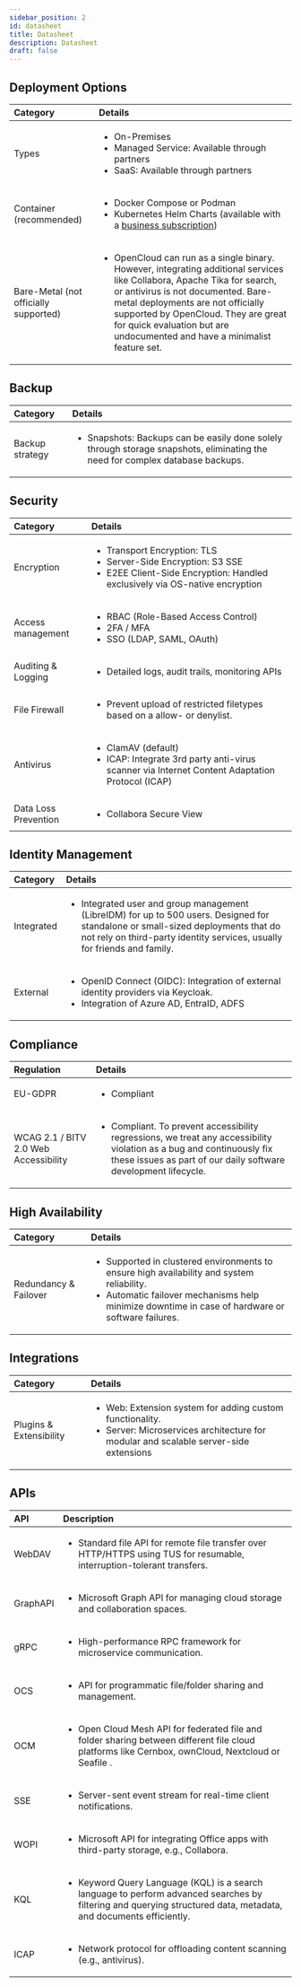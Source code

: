 ```yaml
---
sidebar_position: 2
id: datasheet
title: Datasheet
description: Datasheet
draft: false
---
```


## Deployment Options

| Category                              | Details                                                                                                                                                                                                                                                                                                                                |
| :------------------------------------ | :------------------------------------------------------------------------------------------------------------------------------------------------------------------------------------------------------------------------------------------------------------------------------------------------------------------------------------- |
| Types                                 | <ul><li>On-Premises</li><li>Managed Service: Available through partners</li><li>SaaS: Available through partners</li></ul>                                                                                                                                                                                                             |
| Container (recommended)               | <ul><li>Docker Compose or Podman</li><li>Kubernetes Helm Charts (available with a [business subscription](https://opencloud.eu/en/product/service-and-support))</li></ul>                                                                                                                                                                                                                                                  |
| Bare-Metal (not officially supported) | <ul><li>OpenCloud can run as a single binary. However, integrating additional services like Collabora, Apache Tika for search, or antivirus is not documented. Bare-metal deployments are not officially supported by OpenCloud. They are great for quick evaluation but are undocumented and have a minimalist feature set.</li></ul> |

## Backup

| Category        | Details                                                                                                                                      |
| :-------------- | :------------------------------------------------------------------------------------------------------------------------------------------- |
| Backup strategy | <ul><li>Snapshots: Backups can be easily done solely through storage snapshots, eliminating the need for complex database backups.</li></ul> |

## Security

| Category             | Details                                                                                                                                                              |
| :------------------- | :------------------------------------------------------------------------------------------------------------------------------------------------------------------- |
| Encryption           | <ul><li>Transport Encryption: TLS</li><li>Server-Side Encryption: S3 SSE</li><li>E2EE Client-Side Encryption: Handled exclusively via OS-native encryption</li></ul> |
| Access management    | <ul><li>RBAC (Role-Based Access Control)</li><li>2FA / MFA</li><li>SSO (LDAP, SAML, OAuth)</li></ul>                                                                 |
| Auditing & Logging   | <ul><li>Detailed logs, audit trails, monitoring APIs</li></ul>                                                                                                       |
| File Firewall        | <ul><li>Prevent upload of restricted filetypes based on a allow- or denylist.</li></ul>                                                                              |
| Antivirus            | <ul><li>ClamAV (default)</li><li>ICAP: Integrate 3rd party anti-virus scanner via Internet Content Adaptation Protocol (ICAP)</li></ul>                              |
| Data Loss Prevention | <ul><li>Collabora Secure View</li></ul>                                                                                                                              |

## Identity Management

| Category   | Details                                                                                                                                                                                                                      |
| :--------- | :--------------------------------------------------------------------------------------------------------------------------------------------------------------------------------------------------------------------------- |
| Integrated | <ul><li>Integrated user and group management (LibreIDM) for up to 500 users. Designed for standalone or small-sized deployments that do not rely on third-party identity services, usually for friends and family.</li></ul> |
| External   | <ul><li>OpenID Connect (OIDC): Integration of external identity providers via Keycloak.</li><li>Integration of Azure AD, EntraID, ADFS</li></ul>                                                                             |

## Compliance

| Regulation                            | Details                                                                                                                                                                                                 |
| :------------------------------------ | :------------------------------------------------------------------------------------------------------------------------------------------------------------------------------------------------------ |
| EU-GDPR                               | <ul><li>Compliant</li></ul>                                                                                                                                                                             |
| WCAG 2.1 / BITV 2.0 Web Accessibility | <ul><li>Compliant. To prevent accessibility regressions, we treat any accessibility violation as a bug and continuously fix these issues as part of our daily software development lifecycle.</li></ul> |

## High Availability

| Category              | Details                                                                                                                                                                                                          |
| :-------------------- | :--------------------------------------------------------------------------------------------------------------------------------------------------------------------------------------------------------------- |
| Redundancy & Failover | <ul><li>Supported in clustered environments to ensure high availability and system reliability.</li><li>Automatic failover mechanisms help minimize downtime in case of hardware or software failures.</li></ul> |

## Integrations

| Category                | Details                                                                                                                                                             |
| :---------------------- | :------------------------------------------------------------------------------------------------------------------------------------------------------------------ |
| Plugins & Extensibility | <ul><li>Web: Extension system for adding custom functionality.</li><li>Server: Microservices architecture for modular and scalable server-side extensions</li></ul> |

## APIs

| API      | Description                                                                                                                                                                      |
| :------- | :------------------------------------------------------------------------------------------------------------------------------------------------------------------------------- |
| WebDAV   | <ul><li>Standard file API for remote file transfer over HTTP/HTTPS using TUS for resumable, interruption-tolerant transfers.</li></ul>                                           |
| GraphAPI | <ul><li>Microsoft Graph API for managing cloud storage and collaboration spaces.</li></ul>                                                                                       |
| gRPC     | <ul><li>High-performance RPC framework for microservice communication.</li></ul>                                                                                                 |
| OCS      | <ul><li>API for programmatic file/folder sharing and management.</li></ul>                                                                                                       |
| OCM      | <ul><li>Open Cloud Mesh API for federated file and folder sharing between different file cloud platforms like Cernbox, ownCloud, Nextcloud or Seafile .</li></ul>                |
| SSE      | <ul><li>Server-sent event stream for real-time client notifications.</li></ul>                                                                                                   |
| WOPI     | <ul><li>Microsoft API for integrating Office apps with third-party storage, e.g., Collabora.</li></ul>                                                                           |
| KQL      | <ul><li>Keyword Query Language (KQL) is a search language to perform advanced searches by filtering and querying structured data, metadata, and documents efficiently.</li></ul> |
| ICAP     | <ul><li>Network protocol for offloading content scanning (e.g., antivirus).</li></ul>                                                                                            |
